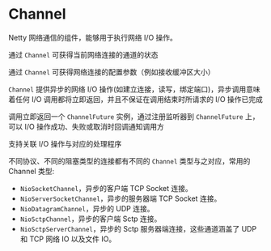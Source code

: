 # Channel
Netty 网络通信的组件，能够用于执行网络 I/O 操作。

通过 `Channel` 可获得当前网络连接的通道的状态

通过 `Channel` 可获得网络连接的配置参数（例如接收缓冲区大小）

`Channel` 提供异步的网络 I/O  操作(如建立连接，读写，绑定端口)，异步调用意味着任何 I/O  调用都将立即返回，并且不保证在调用结束时所请求的 I/O 操作已完成

调用立即返回一个 `ChannelFuture` 实例，通过注册监听器到 `ChannelFuture` 上，可以 I/O 操作成功、失败或取消时回调通知调用方

支持关联 I/O 操作与对应的处理程序

不同协议、不同的阻塞类型的连接都有不同的 `Channel` 类型与之对应，常用的 Channel  类型:
* `NioSocketChannel`，异步的客户端 TCP Socket  连接。
* `NioServerSocketChannel`，异步的服务器端 TCP Socket 连接。
* `NioDatagramChannel`，异步的 UDP 连接。
* `NioSctpChannel`，异步的客户端 Sctp 连接。
* `NioSctpServerChannel`，异步的 Sctp 服务器端连接，这些通道涵盖了 UDP 和 TCP 网络 IO  以及文件 IO。
